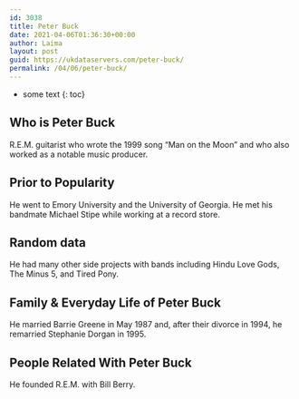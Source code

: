```yaml
---
id: 3038
title: Peter Buck
date: 2021-04-06T01:36:30+00:00
author: Laima
layout: post
guid: https://ukdataservers.com/peter-buck/
permalink: /04/06/peter-buck/
---
```


* some text
{: toc}


## Who is Peter Buck
                  
                  
                  
R.E.M. guitarist who wrote the 1999 song &#8220;Man on the Moon&#8221; and who also worked as a notable music producer.
                  
              
            
              
            
                
                
                
## Prior to Popularity
                  
                  
                  
He went to Emory University and the University of Georgia. He met his bandmate Michael Stipe while working at a record store.
                  
              
            
              
            
                
                
                
## Random data
                  
                  
                  
He had many other side projects with bands including Hindu Love Gods, The Minus 5, and Tired Pony.
                  
              
            
              
            
                
                
                
## Family & Everyday Life of Peter Buck
                  
                  
                  
He married Barrie Greene in May 1987 and, after their divorce in 1994, he remarried Stephanie Dorgan in 1995.
                  
              
            
              
            
                
                
                
## People Related With Peter Buck
                  
                  
                  
He founded R.E.M. with Bill Berry.
                  
              
            
              
            
                
              
            
              
              
            
            
              
            
          
          
          